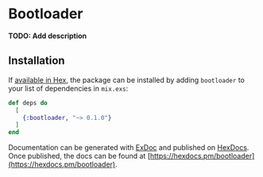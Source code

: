 # Bootloader

**TODO: Add description**

## Installation

If [available in Hex](https://hex.pm/docs/publish), the package can be installed
by adding `bootloader` to your list of dependencies in `mix.exs`:

```elixir
def deps do
  [
    {:bootloader, "~> 0.1.0"}
  ]
end
```

Documentation can be generated with [ExDoc](https://github.com/elixir-lang/ex_doc)
and published on [HexDocs](https://hexdocs.pm). Once published, the docs can
be found at [https://hexdocs.pm/bootloader](https://hexdocs.pm/bootloader).


